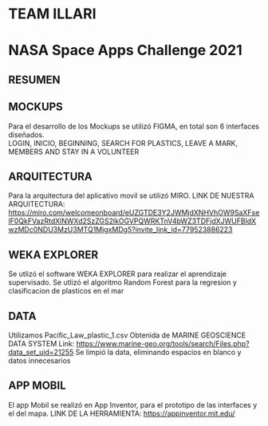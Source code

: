 # TEAM ILLARI
# NASA Space Apps Challenge 2021
## RESUMEN

## MOCKUPS  
Para el desarrollo de los Mockups se utilizó FIGMA, en total son 6 interfaces diseñados.  
LOGIN, INICIO, BEGINNING, SEARCH FOR PLASTICS, LEAVE A MARK, MEMBERS AND STAY IN A VOLUNTEER
## ARQUITECTURA
Para la arquitectura del aplicativo movil se utilizó MIRO.
LINK DE NUESTRA ARQUITECTURA: https://miro.com/welcomeonboard/eUZGTDE3Y2JWMjdXNHVhOW9SaXFselF0QkFVazRtdXlNWXd2SzZGS2lkOGVPQWRKTnV4bWZ3TDFjdXJWUFBldXwzMDc0NDU3MzU3MTQ1MjgxMDg5?invite_link_id=779523886223
## WEKA EXPLORER 
Se utlizó el software WEKA EXPLORER para realizar el aprendizaje supervisado.
Se utlizó el algoritmo Random Forest para la regresion y clasificacion de plasticos en el mar
## DATA  
Utilizamos Pacific_Law_plastic_1.csv  Obtenida de MARINE GEOSCIENCE DATA SYSTEM
Link: https://www.marine-geo.org/tools/search/Files.php?data_set_uid=21255
Se limpió la data, eliminando espacios en blanco y datos innecesarios 

## APP MOBIL 
El app Mobil se realizó en App Inventor, para el prototipo de las interfaces y el del mapa. 
LINK DE LA HERRAMIENTA: https://appinventor.mit.edu/